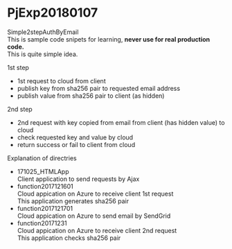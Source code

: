 # PjExp20180107
Simple2stepAuthByEmail  
This is sample code snipets for learning, **never use for real production code.**  
This is quite simple idea.  

1st step
- 1st request to cloud from client
- publish key from sha256 pair to requested email address  
- publish value from sha256 pair to client (as hidden)  

2nd step  
- 2nd request with key copied from email from client (has hidden value) to cloud 
- check requested key and value by cloud  
- return success or fail to client from cloud  

Explanation of directries  
- 171025_HTMLApp  
Client application to send requests by Ajax  
- function2017121601  
Cloud appication on Azure to receive client 1st request  
This application generates sha256 pair  
- function2017121701  
Cloud appication on Azure to send email by SendGrid  
- function20171231  
Cloud appication on Azure to receive client 2nd request  
This application checks sha256 pair  
